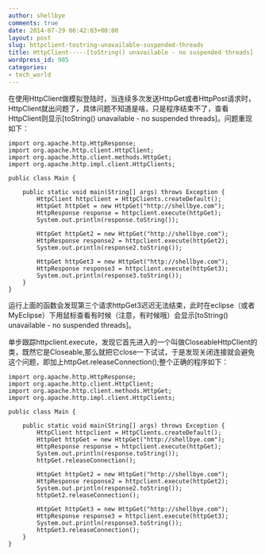 ```yaml
---
author: shellbye
comments: true
date: 2014-07-29 06:42:03+00:00
layout: post
slug: httpclient-tostring-unavailable-suspended-threads
title: HttpClient-----[toString() unavailable - no suspended threads]
wordpress_id: 985
categories:
- tech_world
---
```


在使用HttpClient做模拟登陆时，当连续多次发送HttpGet或者HttpPost请求时，HttpClient就出问题了，具体问题不知道是啥，只是程序结束不了，查看HttpClient则显示[toString() unavailable - no suspended threads]。问题重现如下：

    
    import org.apache.http.HttpResponse;
    import org.apache.http.client.HttpClient;
    import org.apache.http.client.methods.HttpGet;
    import org.apache.http.impl.client.HttpClients;
    
    public class Main {
    
        public static void main(String[] args) throws Exception {
            HttpClient httpclient = HttpClients.createDefault();
            HttpGet httpGet = new HttpGet("http://shellbye.com");
            HttpResponse response = httpclient.execute(httpGet);
            System.out.println(response.toString());
    
            HttpGet httpGet2 = new HttpGet("http://shellbye.com");
            HttpResponse response2 = httpclient.execute(httpGet2);
            System.out.println(response2.toString());
    
            HttpGet httpGet3 = new HttpGet("http://shellbye.com");
            HttpResponse response3 = httpclient.execute(httpGet3);
            System.out.println(response3.toString());
        }
    }


运行上面的函数会发现第三个请求httpGet3迟迟无法结束，此时在eclipse（或者MyEclipse）下用鼠标查看有时候（注意，有时候哦）会显示[toString() unavailable - no suspended threads]。

单步跟踪httpclient.execute，发现它首先进入的一个叫做CloseableHttpClient的类，既然它是Closeable,那么就把它close一下试试，于是发现关闭连接就会避免这个问题，即加上httpGet.releaseConnection();整个正确的程序如下：

    
    import org.apache.http.HttpResponse;
    import org.apache.http.client.HttpClient;
    import org.apache.http.client.methods.HttpGet;
    import org.apache.http.impl.client.HttpClients;
    
    public class Main {
    
        public static void main(String[] args) throws Exception {
            HttpClient httpclient = HttpClients.createDefault();
            HttpGet httpGet = new HttpGet("http://shellbye.com");
            HttpResponse response = httpclient.execute(httpGet);
            System.out.println(response.toString());
            httpGet.releaseConnection();
    
            HttpGet httpGet2 = new HttpGet("http://shellbye.com");
            HttpResponse response2 = httpclient.execute(httpGet2);
            System.out.println(response2.toString());
            httpGet2.releaseConnection();
    
            HttpGet httpGet3 = new HttpGet("http://shellbye.com");
            HttpResponse response3 = httpclient.execute(httpGet3);
            System.out.println(response3.toString());
            httpGet3.releaseConnection();
        }
    }
